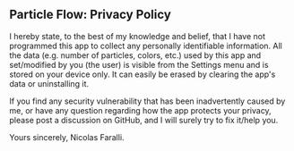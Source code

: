 ## Particle Flow: Privacy Policy

I hereby state, to the best of my knowledge and belief, that I have not programmed this app to collect any personally identifiable information.
All the data (e.g. number of particles, colors, etc.) used by this app and set/modified by you (the user) is visible from the Settings menu and is stored on your device only. It can easily be erased by clearing the app's data or uninstalling it.

If you find any security vulnerability that has been inadvertently caused by me, or have any question regarding how the app protects your privacy, please post a discussion on GitHub, and I will surely try to fix it/help you.

Yours sincerely,
Nicolas Faralli.
